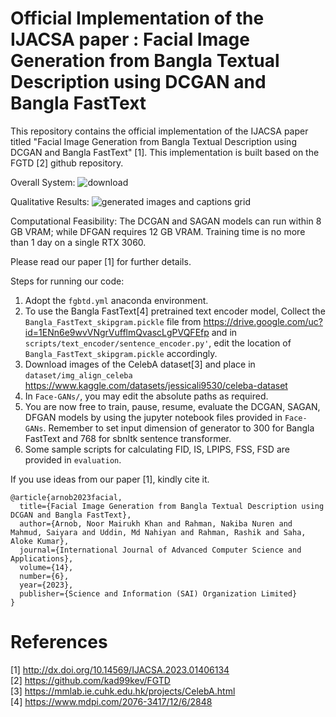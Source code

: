 # Official Implementation of the IJACSA paper : Facial Image Generation from Bangla Textual Description using DCGAN and Bangla FastText

This repository contains the official implementation of the IJACSA paper titled "Facial Image Generation from Bangla Textual Description using DCGAN and Bangla FastText" [1].
This implementation is built based on the FGTD [2] github repository.

Overall System:
![download](https://github.com/Codernob/Bangla-Text-to-Face-Implementation/assets/55651740/5c8f1428-9c8e-4932-9fd1-97ad94425d7e)

Qualitative Results:
![generated images and captions grid](https://github.com/Codernob/Bangla-Text-to-Face-Implementation/assets/55651740/1d25d396-6bcb-40b6-9888-4cc3f6c9778a)

Computational Feasibility:
The DCGAN and SAGAN models can run within 8 GB VRAM; while DFGAN requires 12 GB VRAM. Training time is no more than 1 day on a single RTX 3060.

Please read our paper [1] for further details.

Steps for running our code:
1. Adopt the `fgbtd.yml` anaconda environment.
2. To use the Bangla FastText[4] pretrained text encoder model, Collect the `Bangla_FastText_skipgram.pickle` file from https://drive.google.com/uc?id=1ENn6e9wvVNgrVufflmQvascLgPVQFEfp
   and in `scripts/text_encoder/sentence_encoder.py'`, edit the location of `Bangla_FastText_skipgram.pickle` accordingly.
3. Download images of the CelebA dataset[3] and place in `dataset/img_align_celeba`
   https://www.kaggle.com/datasets/jessicali9530/celeba-dataset
4. In `Face-GANs/`, you may edit the absolute paths as required.
5. You are now free to train, pause, resume, evaluate the DCGAN, SAGAN, DFGAN models by using the jupyter notebook files provided in `Face-GANs`. Remember to set input dimension of generator to 300 for Bangla FastText and 768 for sbnltk sentence transformer.
6. Some sample scripts for calculating FID, IS, LPIPS, FSS, FSD are provided in `evaluation`.

If you use ideas from our paper [1], kindly cite it.

```
@article{arnob2023facial,
  title={Facial Image Generation from Bangla Textual Description using DCGAN and Bangla FastText},
  author={Arnob, Noor Mairukh Khan and Rahman, Nakiba Nuren and Mahmud, Saiyara and Uddin, Md Nahiyan and Rahman, Rashik and Saha, Aloke Kumar},
  journal={International Journal of Advanced Computer Science and Applications},
  volume={14},
  number={6},
  year={2023},
  publisher={Science and Information (SAI) Organization Limited}
}
```

# References
[1] http://dx.doi.org/10.14569/IJACSA.2023.01406134 <br />
[2] https://github.com/kad99kev/FGTD <br />
[3] https://mmlab.ie.cuhk.edu.hk/projects/CelebA.html <br />
[4] https://www.mdpi.com/2076-3417/12/6/2848 <br />
